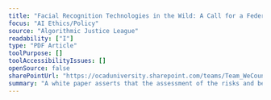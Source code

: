 ```yaml
---
title: "Facial Recognition Technologies in the Wild: A Call for a Federal Office"
focus: "AI Ethics/Policy"
source: "Algorithmic Justice League"
readability: ["I"]
type: "PDF Article"
toolPurpose: []
toolAccessibilityIssues: []
openSource: false
sharePointUrl: "https://ocaduniversity.sharepoint.com/teams/Team_WeCount/Shared%20Documents/Resources%20and%20Tools/Literature%20(curated)/Facial%20Recognition%20Technologies%20in%20the%20Wild.pdf"
summary: "A white paper asserts that the assessment of the risks and benefits of facial recognition technologies requires a new U.S. federal office. "
---
```



